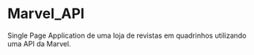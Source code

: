 # Marvel_API
Single Page Application de uma loja de revistas em quadrinhos utilizando uma API da Marvel.
